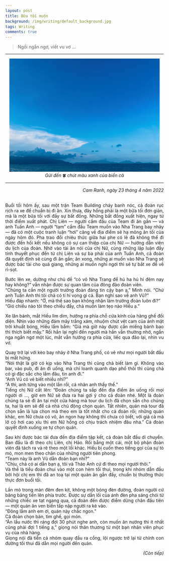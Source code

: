 ```yaml
---
layout: post
title: Bữa tối muộn
background: /img/writing/default_background.jpg
tags: Writing
comments: true
---
```


> Ngồi ngẩn ngơ, viết vu vơ ...

---

<center><img src="/img/writing/cam_lam_cam_hai_dong.jpg" alt="Bờ biển Cam Hải Đông, Cam Lâm" title="Bờ biển Cam Hải Đông, Cam Lâm" style="max-width: 95%; height: auto;"/></center>
<center><i>Gửi đến</i> 🍀 <i>chút màu xanh của biển cả</i></center>

---

<div style="text-align: right"><i>Cam Ranh, ngày 23 tháng 4 năm 2022</i></div>
<br/>

<div style="text-align: justify">
<p>Buổi tối hôm ấy, sau một trận Team Building cháy banh nóc, cả đoàn rục rịch ra xe để chuẩn bị đi ăn. Xin thưa, đây hổng phải là một bữa tối đơn giản, mà là một bữa tối với đầy sự bất đồng. Những bất đồng xuất hiện, ngay từ thời điểm xuất phát. Chị Liên — người cầm đầu của Team đi ăn gần — và anh Tuấn Anh — người “tạm” cầm đầu Team muốn vào Nha Trang bay nhảy — đã có một cuộc tranh luận “hơi” căng về địa điểm sẽ hạ mông ăn tối của ngày hôm đó. Pha trao đổi chiêu thức giữa hai phe có lẽ đã không thể đi được đến hồi kết nếu không có sự can thiệp của chị Nữ — hướng dẫn viên du lịch của đoàn. Nhờ vào tài ăn nói của chị Nữ, cùng những lập luận đầy tính thuyết phục đến từ chị Liên và sự ba phải của anh Tuấn Anh, cả đoàn đã quyết định sẽ cùng đi ăn gần; ăn xong, những ai muốn vào Nha Trang sẽ được bác tài cho quá giang, những ai muốn nghỉ ngơi thì sẽ tự bắt xe để về rì-sọt.</p>

<p>Bước lên xe, dường như chủ đề “có vô Nha Trang để hú ha hú hí đêm nay hay không?” vẫn nhận được sự quan tâm của đông đảo đoàn viên.<br/>
“Chúng ta cần một người trưởng đoàn đáng tin cậy bạn ạ,” Minh nói. “Chứ anh Tuấn Anh thì tôi chả có tí hi vọng gì cả. Bạn nghĩ sao về anh Vũ?”<br/>
Hiếu đáp nhanh: “Ờ, mà thế sao bạn không nhận làm trưởng đoàn luôn đi?”<br/>
“Gió chiều nào tôi theo chiều đấy, chả muốn làm tẹo nào Hiếu ạ.”</p>

<p>Xe lăn bánh, mắt Hiếu lim dim, hướng ra phía chỗ cửa kính của hàng ghế đối diện. Nhìn vào những đám mây trắng xám, nhuộm chút vệt cam của ánh mặt trời khuất bóng, Hiếu lẩm bẩm: “Giá mà giờ này được cắn miếng bánh bao thì thích biết mấy.” Rồi hắn lại nghĩ đến người mà hắn vẫn thường nhớ, ngẩn nga ngẩn ngơ một lúc, mắt vẫn hướng ra phía cửa, liếc qua đảo lại, nhìn vu vơ.</p>

<p>Quay trở lại với kèo bay nhảy ở Nha Trang phố, có vẻ như mọi người bắt đầu bị mất hứng.<br/>
“Nói thật là giờ có kịp vào Nha Trang thì cũng chả biết làm gì. Không vào bar, vào pub, đi ăn đi uống, mà chỉ loanh quanh dạo phố thôi thì cũng chả có gì đặc sắc cho lắm đâu, tin anh đi.”<br/>
“Anh Vũ có vẻ biết nhiều nhỉ?”<br/>
“À thì, anh từng vào một lần rồi, cá nhân anh thấy thế.”<br/>
Tiếng chị Nữ cất lên: “Đoàn chúng ta sắp đến địa điểm ăn uống rồi mọi người ơi …, giờ em Nữ sẽ đưa ra hai gợi ý cho cả đoàn nhé. Một là đoàn chúng ta sẽ đi ăn tại một cửa hàng mà tour du lịch đã chọn sẵn cho chúng ta, hai là em sẽ để cả nhà chủ động chọn quán. Tất nhiên, quán mà tour đã chọn sẵn là lựa chọn mà theo em là tốt nhất cho cả đoàn rồi; những quán khác, em Nữ chưa có vô, ăn ngon hay không thì chưa có biết, với giá cả mà lỡ có hơi cao xíu thì em Nữ hổng có chịu trách nhiệm đâu nha.” Cả đoàn quyết định xuống xe tự chọn quán.</p>

<p>Sau khi được bác tài đưa đến địa điểm tập kết, cả đoàn bắt đầu di chuyển. Ban đầu là đi theo chị Liên, chị Hảo. Rồi bẵng một cái, một bộ phận đoàn viên đã tách ra và rẽ theo một lối khác. Hiếu bị cuốn theo tiếng gọi của sự tò mò, mon men theo chân của những người tiên phong.<br/>
“Team này là anh Vũ dẫn đoàn bạn nhỉ?”<br/>
“Chịu, chả có ai dẫn bạn ạ, tôi và Thảo Anh cứ đi theo mọi người thôi.”<br/>
Và thế là tiểu đoàn chui vào một con hẻm tối thui, trong khi nhóm dẫn đầu bởi hội chị em thì đã an toạ tại một quán ăn gần đấy, chuẩn bị thưởng thức thực đơn buổi tối.</p>

<p>Lần mò trong màn đêm đen kịt, không một bóng đèn đường, đoàn người cứ băng băng tiến lên phía trước. Được sự dẫn lối của ánh đèn pha sáng chói từ những chiếc xe tạt ngang qua, cả đoàn đến được điểm dừng chân đầu tiên — một quán ăn ven biển tấp nập người ra kẻ vào.<br/>
“Đông lắm anh em ơi, quán này chắc ngon.”<br/>
Cả đoàn chọn bàn, tìm ghế, gọi món.<br/>
“Ăn lẩu nước thì ráng đợi 30 phút nghe anh, còn muốn ăn nướng thì ít nhất cũng phải đợi 1 tiếng ạ,” giọng nói thân thương từ một bạn nhân viên phục vụ của nhà hàng.<br/>
Giọng nói đã tiễn cả nhóm quay đầu ra cổng, lội ngược trở lại từ chính con đường tối thui đã dẫn mọi người đến quán.</p>
</div>

<div style="text-align: right"><i>(Còn tiếp)</i></div>
